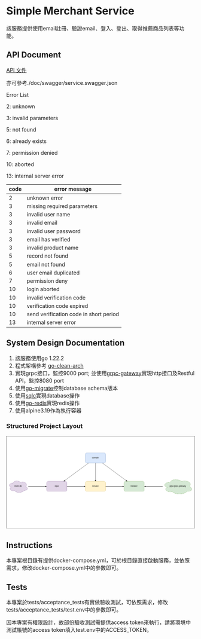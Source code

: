 # Simple Merchant Service

該服務提供使用email註冊、驗證email、登入、登出、取得推薦商品列表等功能。

## API Document

[API 文件](https://gitlab.com/way11229/simple_merchant/-/blob/main/doc/service.swagger.json?ref_type=heads)

亦可參考./doc/swagger/service.swagger.json

Error List

2: unknown

3: invalid parameters

5: not found

6: already exists

7: permission denied

10: aborted

13: internal server error

|  code   | error message  |
|  ----  | ----  |
| 2  | unknown error |
| 3  | missing required parameters |
| 3  | invalid user name |
| 3  | invalid email |
| 3  | invalid user password |
| 3  | email has verified |
| 3  | invalid product name |
| 5  | record not found |
| 5  | email not found |
| 6  | user email duplicated |
| 7  | permission deny |
| 10  | login aborted |
| 10  | invalid verification code |
| 10  | verification code expired |
| 10  | send verification code in short period |
| 13  | internal server error |

## System Design Documentation

1. 該服務使用go 1.22.2
2. 程式架構參考 [go-clean-arch](https://github.com/bxcodec/go-clean-arch)
3. 實現grpc接口，監控9000 port; 並使用[grpc-gateway](https://github.com/grpc-ecosystem/grpc-gateway)實現http接口及Restful API，監控8080 port
4. 使用[go-migrate](https://github.com/golang-migrate/migrate)控制database schema版本
5. 使用[sqlc](https://github.com/sqlc-dev/sqlc)實現database操作
6. 使用[go-redis](https://github.com/redis/go-redis)實現redis操作
7. 使用alpine3.19作為執行容器

### Structured Project Layout

![image](https://github.com/way11229/simple_merchant/blob/main/simple_merchant_struct_project_layout.png)

## Instructions

本專案根目錄有提供docker-compose.yml，可於根目錄直接啟動服務，並依照需求，修改docker-compose.yml中的參數即可。

## Tests

本專案於tests/acceptance_tests有實做驗收測試，可依照需求，修改tests/acceptance_tests/test.env中的參數即可。

因本專案有權限設計，故部份驗收測試需提供access token來執行，請將環境中測試帳號的access token填入test.env中的ACCESS_TOKEN。
